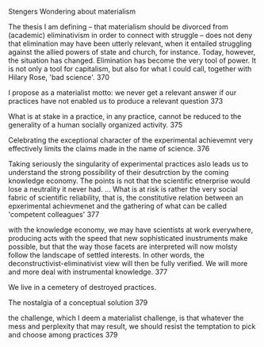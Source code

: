 ﻿Stengers
Wondering about materialism

The thesis I am defining – that materialism should be divorced from (academic) eliminativism in order to connect with struggle – does not deny that elimination may have been utterly relevant, when it entailed struggling against the allied powers of state and church, for instance. Today, however, the situation has changed. Elimination has become the very tool of power. It is not only a tool for capitalism, but also for what I could call, together with Hilary Rose, 'bad science'. 370

I propose as a materialist motto: we never get a relevant answer if our practices have not enabled us to produce a relevant question 373

What is at stake in a practice, in any practice, cannot be reduced to the generality of a human socially organized activity. 375

Celebrating the exceptional character of the experimental achievemnt very effectively limits the claims made in the name of science. 376

Taking seriously the singularity of experimental practices aslo leads us to understand the strong possibility of their desutrction by the coming knowledge economy. The points is not that the scientific etnerprise would lose a neutrality it never had.  … What is at risk is rather the very social fabric of scientific reliability, that is, the constitutive relation between an epxerimental achievmenet and the gathering of what can be called 'competent colleagues' 377

with the knowledge economy, we may have scientists at work everywhere, producing acts with the speed that new sophisticated inustruments make possible, but that the way those facets are interpreted will now molsty follow the landscape of settled interests.  In other words, the deconstructivist-eliminativist view will then be fully verified. We will more and more deal with instrumental knowledge. 377

We live in a cemetery of destroyed practices. 

The nostalgia of a conceptual solution 379

the challenge, which I deem a materialist challenge, is that whatever the mess and perplexity that may result, we should resist the temptation to pick and choose among practices 379
